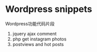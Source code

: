 Wordpress snippets
====================
Wordpress功能代码片段

<ol>
<li>jquery ajax comment </li>
<li>php get instagram photos </li>
<li>postviews and hot posts </li>
</ol>
